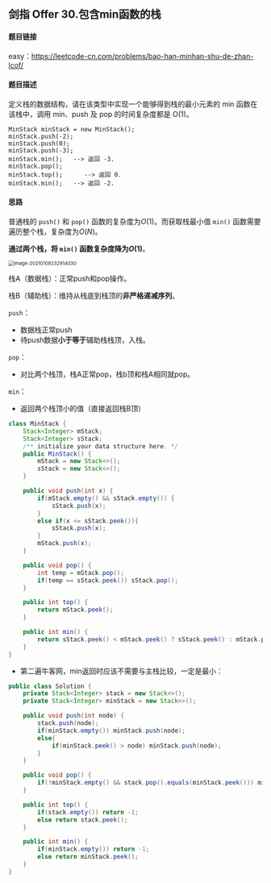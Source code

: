 ## 剑指 Offer 30.包含min函数的栈

#### 题目链接

easy：https://leetcode-cn.com/problems/bao-han-minhan-shu-de-zhan-lcof/

#### 题目描述

定义栈的数据结构，请在该类型中实现一个能够得到栈的最小元素的 min 函数在该栈中，调用 min、push 及 pop 的时间复杂度都是 O(1)。

```
MinStack minStack = new MinStack();
minStack.push(-2);
minStack.push(0);
minStack.push(-3);
minStack.min();   --> 返回 -3.
minStack.pop();
minStack.top();      --> 返回 0.
minStack.min();   --> 返回 -2.
```

#### 思路

普通栈的 `push()` 和 `pop()` 函数的复杂度为$O(1)$。而获取栈最小值 `min()` 函数需要遍历整个栈，复杂度为$O(N)$。

**通过两个栈，将 `min()` 函数复杂度降为$O(1)$**。

<img src="./img/30.png" alt="image-20210109232914030" style="zoom:67%;" />

栈A（数据栈）：正常push和pop操作。

栈B（辅助栈）：维持从栈底到栈顶的**非严格递减序列**。

`push`：

- 数据栈正常push
- 待push数据**小于等于**辅助栈栈顶，入栈。

`pop`：

- 对比两个栈顶，栈A正常pop，栈b顶和栈A相同就pop。

`min`：

- 返回两个栈顶小的值（直接返回栈B顶）

```java
class MinStack {
    Stack<Integer> mStack;
    Stack<Integer> sStack;
    /** initialize your data structure here. */
    public MinStack() {
        mStack = new Stack<>();
        sStack = new Stack<>();
    }

    public void push(int x) {
        if(mStack.empty() && sStack.empty()) {
            sStack.push(x);
        }
        else if(x <= sStack.peek()){
            sStack.push(x);
        }
        mStack.push(x);
    }

    public void pop() {
        int temp = mStack.pop();
        if(temp == sStack.peek()) sStack.pop();
    }

    public int top() {
        return mStack.peek();
    }

    public int min() {
        return sStack.peek() < mStack.peek() ? sStack.peek() : mStack.peek();
    }
}
```

- 第二遍牛客网，min返回时应该不需要与主栈比较，一定是最小：

```java
public class Solution {
    private Stack<Integer> stack = new Stack<>();
    private Stack<Integer> minStack = new Stack<>();

    public void push(int node) {
        stack.push(node);
        if(minStack.empty()) minStack.push(node);
        else{
            if(minStack.peek() > node) minStack.push(node);
        }
    }

    public void pop() {
        if(!minStack.empty() && stack.pop().equals(minStack.peek())) minStack.pop();
    }

    public int top() {
        if(stack.empty()) return -1;
        else return stack.peek();
    }

    public int min() {
        if(minStack.empty()) return -1;
        else return minStack.peek();
    }
}
```